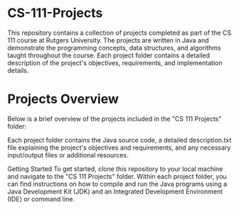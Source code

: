 # CS-111-Projects
This repository contains a collection of projects completed as part of the CS 111 course at Rutgers University. The projects are written in Java and demonstrate the programming concepts, data structures, and algorithms taught throughout the course. Each project folder contains a detailed description of the project's objectives, requirements, and implementation details.
# Projects Overview
Below is a brief overview of the projects included in the "CS 111 Projects" folder:














Each project folder contains the Java source code, a detailed description.txt file explaining the project's objectives and requirements, and any necessary input/output files or additional resources.

Getting Started
To get started, clone this repository to your local machine and navigate to the "CS 111 Projects" folder. Within each project folder, you can find instructions on how to compile and run the Java programs using a Java Development Kit (JDK) and an Integrated Development Environment (IDE) or command line.
